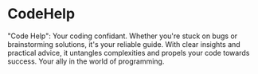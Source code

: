 # CodeHelp
"Code Help": Your coding confidant. Whether you're stuck on bugs or brainstorming solutions, it's your reliable guide. With clear insights and practical advice, it untangles complexities and propels your code towards success. Your ally in the world of programming.

